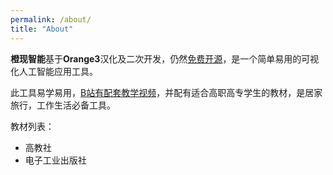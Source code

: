 ```yaml
---
permalink: /about/
title: "About"
---
```


**橙现智能**基于**Orange3**汉化及二次开发，仍然[免费开源](https://github.com/szzyiit/orange3)，是一个简单易用的可视化人工智能应用工具。

此工具易学易用，[B站有配套教学视频](https://space.bilibili.com/13055460/channel/detail?cid=97474)，并配有适合高职高专学生的教材，是居家旅行，工作生活必备工具。

教材列表：
* 高教社
* 电子工业出版社